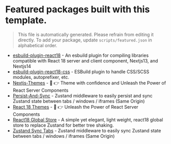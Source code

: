 # Featured packages built with this template.

> This file is automatically generated. Please refrain from editing it directly. To add your package, update `scripts/featured.json` in alphabetical order.

- [esbuild-plugin-react18](https://github.com/react18-tools/esbuild-plugin-react18) - An esbuild plugin for compiling libraries compatible with React 18 server and client component, Nextjs13, and Nextjs14
- [esbuild-plugin-react18-css](https://github.com/react18-tools/esbuild-plugin-react18-css) - ESBuild plugin to handle CSS/SCSS modules, autoprefixer, etc.
- [Nextjs-Themes](https://github.com/react18-tools/nextjs-themes) - 🤟 👉 Theme with confidence and Unleash the Power of React Server Components
- [Persist-And-Sync](https://github.com/react18-tools/persist-and-sync) - Zustand middleware to easily persist and sync Zustand state between tabs / windows / iframes (Same Origin)
- [React 18 Themes](https://github.com/react18-tools/react18-themes) - 🤟 👉 Unleash the Power of React Server Components
- [React18 Global Store](https://github.com/react18-tools/react18-global-store) - A simple yet elegant, light weight, react18 global store to replace Zustand for better tree shaking.
- [Zustand Sync Tabs](https://github.com/react18-tools/zustand-sync-tabs) - Zustand middleware to easily sync Zustand state between tabs / windows / iframes (Same Origin)